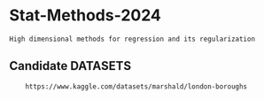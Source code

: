 # Stat-Methods-2024

    High dimensional methods for regression and its regularization


## Candidate DATASETS

        https://www.kaggle.com/datasets/marshald/london-boroughs
